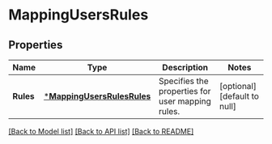# MappingUsersRules

## Properties
Name | Type | Description | Notes
------------ | ------------- | ------------- | -------------
**Rules** | [***MappingUsersRulesRules**](MappingUsersRulesRules.md) | Specifies the properties for user mapping rules. | [optional] [default to null]

[[Back to Model list]](../README.md#documentation-for-models) [[Back to API list]](../README.md#documentation-for-api-endpoints) [[Back to README]](../README.md)


